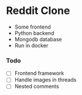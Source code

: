 # Reddit Clone

- Some frontend
- Python backend
- Mongodb database
- Run in docker

### Todo
- [ ] Frontend framework
- [ ] Handle images in threads
- [ ] Nested comments
